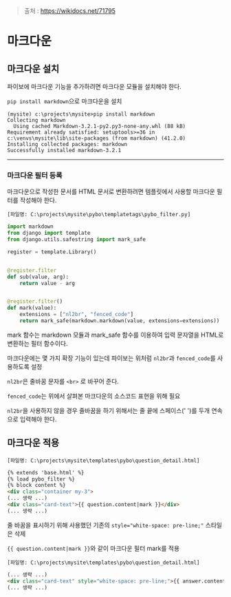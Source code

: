 > 출처 : https://wikidocs.net/71795



# 마크다운



## 마크다운 설치

파이보에 마크다운 기능을 추가하려면 마크다운 모듈을 설치해야 한다.

`pip install markdown`으로 마크다운을 설치

```
(mysite) c:\projects\mysite>pip install markdown
Collecting markdown
  Using cached Markdown-3.2.1-py2.py3-none-any.whl (88 kB)
Requirement already satisfied: setuptools>=36 in c:\venvs\mysite\lib\site-packages (from markdown) (41.2.0)
Installing collected packages: markdown
Successfully installed markdown-3.2.1
```

---

### 마크다운 필터 등록

마크다운으로 작성한 문서를 HTML 문서로 변환하려면 템플릿에서 사용할 마크다운 필터를 작성해야 한다.

`[파일명: C:\projects\mysite\pybo\templatetags\pybo_filter.py]`

```python
import markdown
from django import template
from django.utils.safestring import mark_safe

register = template.Library()


@register.filter
def sub(value, arg):
    return value - arg


@register.filter()
def mark(value):
    extensions = ["nl2br", "fenced_code"]
    return mark_safe(markdown.markdown(value, extensions=extensions))
```

mark 함수는 markdown 모듈과 mark_safe 함수를 이용하여 입력 문자열을 HTML로 변환하는 필터 함수이다.

마크다운에는 몇 가지 확장 기능이 있는데 파이보는 위처럼 `nl2br`과 `fenced_code`를 사용하도록 설정

`nl2br`은 줄바꿈 문자를 `<br>` 로 바꾸어 준다.

`fenced_code`는 위에서 살펴본 마크다운의 소스코드 표현을 위해 필요

`nl2br`을 사용하지 않을 경우 줄바꿈을 하기 위해서는 줄 끝에 스페이스(' ')를 두개 연속으로 입력해야 한다.



## 마크다운 적용

`[파일명: C:\projects\mysite\templates\pybo\question_detail.html]`

```html
{% extends 'base.html' %}
{% load pybo_filter %}
{% block content %}
<div class="container my-3">
(... 생략 ...)
<div class="card-text">{{ question.content|mark }}</div>
(... 생략 ...)
```

줄 바꿈을 표시하기 위해 사용했던 기존의 `style="white-space: pre-line;"` 스타일은 삭제

`{{ question.content|mark }}`와 같이 마크다운 필터 mark를 적용

`[파일명: C:\projects\mysite\templates\pybo\question_detail.html]`

```html
(... 생략 ...)
<div class="card-text" style="white-space: pre-line;">{{ answer.content|mark }}</div>
(... 생략 ...)
```

